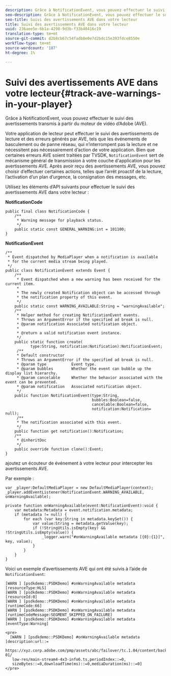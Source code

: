 ```yaml
---
description: Grâce à NotificationEvent, vous pouvez effectuer le suivi des avertissements transmis à partir du moteur de vidéo d’Adobe (AVE).
seo-description: Grâce à NotificationEvent, vous pouvez effectuer le suivi des avertissements transmis à partir du moteur de vidéo d’Adobe (AVE).
seo-title: Suivi des avertissements AVE dans votre lecteur
title: Suivi des avertissements AVE dans votre lecteur
uuid: 236aee5e-6b1a-4298-9d3b-f33b40416c19
translation-type: tm+mt
source-git-commit: d2b8cb67c54fadb8e0e7d2bdc15e393fdce8550e
workflow-type: tm+mt
source-wordcount: '187'
ht-degree: 1%

---
```



# Suivi des avertissements AVE dans votre lecteur{#track-ave-warnings-in-your-player}

Grâce à NotificationEvent, vous pouvez effectuer le suivi des avertissements transmis à partir du moteur de vidéo d’Adobe (AVE).

Votre application de lecteur peut effectuer le suivi des avertissements de lecture et des erreurs générés par AVE, tels que les événements de basculement ou de panne réseau, qui n’interrompent pas la lecture et ne nécessitent pas nécessairement d’action de votre application. Bien que certaines erreurs AVE soient traitées par TVSDK, `NotificationEvent` sert de mécanisme général de transmission à votre couche d&#39;application pour les avertissements AVE. Après avoir reçu des avertissements AVE, vous pouvez choisir d’effectuer certaines actions, telles que l’arrêt proactif de la lecture, l’activation d’un plan d’urgence, la consignation des messages, etc.

Utilisez les éléments d’API suivants pour effectuer le suivi des avertissements AVE dans votre lecteur :

**NotificationCode**

```
public final class NotificationCode { 
    /** 
     * Warning message for playback status. 
     */ 
    public static const GENERAL_WARNING:int = 101100; 
}
```

**NotificationEvent**

```
/** 
 * Event dispatched by MediaPlayer when a notification is available 
 * for the current media stream being played. 
 */ 
public class NotificationEvent extends Event { 
    /** 
     * Event dispatched when a new warning has been received for the current item. 
     * 
     * The newly created Notification object can be accessed through  
     * the notification property of this event. 
     */ 
    public static const WARNING_AVAILABLE:String = "warningAvailable"; 
    /** 
     * Helper method for creating NotificationEvent events. 
     * Throws an ArgumentError if the specified ad break is null. 
     * @param notification Associated notification object. 
     * 
     * @return a valid notification event instance. 
     */ 
    public static function create( 
           type:String, notification:Notification):NotificationEvent; 
     /** 
     * Default constructor 
     * Throws an ArgumentError if the specified ad break is null. 
     * @param type           Event type. 
     * @param bubbles        Whether the event can bubble up the display list hierarchy. 
     * @param cancelable     Whether the behavior associated with the event can be prevented. 
     * @param notification   Associated notification object. 
     */ 
    public function NotificationEvent(type:String,  
                                      bubbles:Boolean=false,  
                                      cancelable:Boolean=false,  
                                      notification:Notification= null); 
     /** 
     * The notification associated with this event. 
     */ 
    public function get notification():Notification; 
    /** 
     * @inheritDoc 
     */ 
    public override function clone():Event; 
}
```

ajoutez un écouteur de événement à votre lecteur pour intercepter les avertissements AVE.

Par exemple :

```
var _player:DefaultMediaPlayer = new DefaultMediaPlayer(context); 
_player.addEventListener(NotificationEvent.WARNING_AVAILABLE, onWarningAvailable); 
 
private function onWarningAvailable(event:NotificationEvent):void { 
    var metadata:Metadata = event.notification.metadata; 
    if (metadata != null) { 
        for each (var key:String in metadata.keySet()) { 
            var value:String = metadata.getValue(key); 
            if (!StringUtils.isEmpty(key) && !StringUtils.isEmpty(value)) { 
                _logger.warn("#onWarningAvailable metadata [{0}:{1}]", key, value); 
            } 
        } 
    } 
} 
```

<!--<a id="example_C35262605D394718B40C084B569A5052"></a>-->

Voici un exemple d’avertissements AVE qui ont été suivis à l’aide de `NotificationEvent`:

```
[WARN ] [psdkdemo::PSDKDemo] #onWarningAvailable metadata [resourceType:HLS] 
[WARN ] [psdkdemo::PSDKDemo] #onWarningAvailable metadata [resourceId:0] 
[WARN ] [psdkdemo::PSDKDemo] #onWarningAvailable metadata [runtimeCode:66] 
[WARN ] [psdkdemo::PSDKDemo] #onWarningAvailable metadata [runtimeCodeMessage:SEGMENT_SKIPPED_ON_FAILURE] 
[WARN ] [psdkdemo::PSDKDemo] #onWarningAvailable metadata [eventType:Warning] 
 
<pre>
  [WARN ] [psdkdemo::PSDKDemo] #onWarningAvailable metadata [description:url::= 
   https://xyz.corp.adobe.com/pmp/assets/abc/failover/tc.1.04/content/backup-01/ 
   low-res/main-stream4-4x3-info6.ts,periodIndex::=0, 
   sizeBytes::=0,downloadTime(ms)::=0,mediaDuration(ms)::=0] 
</pre>
```
